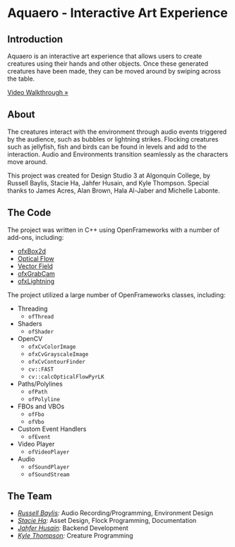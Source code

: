 # Aquaero - Interactive Art Experience
## Introduction
Aquaero is an interactive art experience that allows users to create creatures using their hands and other objects. Once these generated creatures have been made, they can be moved around by swiping across the table.

[Video Walkthrough »](http://vimeo.com/40615509)

## About
The creatures interact with the environment through audio events triggered by the audience, such as bubbles or lightning strikes. Flocking creatures such as jellyfish, fish and birds can be found in levels and add to the interaction. Audio and Environments transition seamlessly as the characters move around. 

This project was created for Design Studio 3 at Algonquin College, by Russell Baylis, Stacie Ha, Jahfer Husain, and Kyle Thompson. Special thanks to James Acres, Alan Brown, Hala Al-Jaber and Michelle Labonte.

## The Code
The project was written in C++ using OpenFrameworks with a number of add-ons, including:
- [ofxBox2d](https://github.com/vanderlin/ofxBox2d/)
- [Optical Flow]()
- [Vector Field](http://teaching.thesystemis.com/classes/algo/?p=39)
- [ofxGrabCam](https://github.com/elliotwoods/ofxGrabCam/)
- [ofxLightning](https://github.com/companje/ofxLightning)

The project utilized a large number of OpenFrameworks classes, including:
- Threading 
	- `ofThread`
- Shaders
	- `ofShader`
- OpenCV
	- `ofxCvColorImage`
	- `ofxCvGrayscaleImage`
	- `ofxCvContourFinder`
	- `cv::FAST`
	- `cv::calcOpticalFlowPyrLK` 
- Paths/Polylines
	- `ofPath`
	- `ofPolyline`
- FBOs and VBOs
	- `ofFbo`
	- `ofVbo`
- Custom Event Handlers
	- `ofEvent`
- Video Player
	- `ofVideoPlayer`
- Audio
	- `ofSoundPlayer`
	- `ofSoundStream`

## The Team
- *[Russell Baylis](http://rbaylis.com):* Audio Recording/Programming, Environment Design
- *[Stacie Ha](http://stacieha.com):* Asset Design, Flock Programming, Documentation
- *[Jahfer Husain](http://jahfer.com):* Backend Development 
- *[Kyle Thompson](http://kylethompson.ca):* Creature Programming